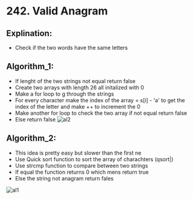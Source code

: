 # 242. Valid Anagram

 ## Explination:
 - Check if the two words have the same letters

 ## Algorithm_1:
 - If lenght of the two strings not equal return false 
 - Create two arrays with length 26 all initalized with 0
 - Make a for loop to g through the strings
 - For every character make the index of the array = s[i] - 'a' to get the index of the letter and make ++ to increment the 0
 - Make another for loop to check the two array if not equal return false 
 - Else return false 
![al2](https://user-images.githubusercontent.com/76526170/211572159-4b19cc8e-998e-496a-b37c-09bfe30ebd86.PNG)


## Algorithm_2:
 - This idea is pretty easy but slower than the first ne
 - Use Quick sort function to sort the array of charachters (qsort|)
 - Use strcmp function to compare between two strings 
 - If equal the function returns 0 which mens return true 
 - Else the string not anagram return fales
 
![al1](https://user-images.githubusercontent.com/76526170/211572169-e7b81607-a7a7-47c8-b70e-0cdc920665b5.PNG)



